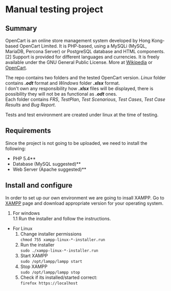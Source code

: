 # Manual testing project 


## Summary
OpenCart is an online store management system developed by Hong Kong-based OpenCart Limited. It is PHP-based, using a MySQLi (MySQL, MariaDB, Percona Server) or PostgreSQL database and HTML components.[2] Support is provided for different languages and currencies. It is freely available under the GNU General Public License. More at [Wikipedia](https://en.wikipedia.org/wiki/OpenCart) or [OpenCart](https://www.opencart.com/).

The repo contains two folders and the tested OpenCart version. _Linux_ folder contains ***.odt*** format and _Windows_ folder ***.xlsx*** format.<br>
I don't own any responsibility how ***.xlsx*** files will be  displayed, there is possibility they will not be as functional as ***.odt*** ones.<br>
Each folder contains _FRS_, _TestPlan_, _Test Scenarious_, _Test Cases_, _Test Case Results_ and _Bug Report_.<br>

Tests and test environment are created under linux at the time of testing.


## Requirements
Since the project is not going to be uploaded, we need to install the following:<br>
* PHP 5.4**<br>
* Database (MySQL suggested)**<br>
* Web Server (Apache suggested)**<br>


## Install and configure

In order to set up our own environment we are going to insall XAMPP. Go to [XAMPP](https://www.apachefriends.org) page and download appropriate version for your operating system.
1. For windows<br>
  1.1 Run the installer and follow the instructions.

- For Linux<br>
  1. Change installer permissions<br>
    `chmod 755 xampp-linux-*-installer.run`<br>
  2. Run the installer<br>
    `sudo ./xampp-linux-*-installer.run`<br>
  3. Start XAMPP<br>
    `sudo /opt/lampp/lampp start`<br>
  4. Stop XAMPP<br>
    `sudo /opt/lampp/lampp stop`<br>
  5. Check if its installed/started correct:<br>
    `firefox https://localhost`<br>
